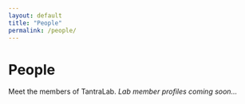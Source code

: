 ```yaml
---
layout: default
title: "People"
permalink: /people/
---
```

# People
Meet the members of TantraLab.
*Lab member profiles coming soon...*
